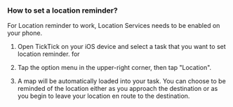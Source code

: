 ### How to set a location reminder?

For Location reminder to work, Location Services needs to be enabled on your phone.

1. Open TickTick on your iOS device and select a task that you want to set location reminder. for

2. Tap the option menu in the upper-right corner, then tap "Location".

3. A map will be automatically loaded into your task. You can choose to be reminded of the location either as you approach the destination or as you begin to leave your location en route to the destination.



